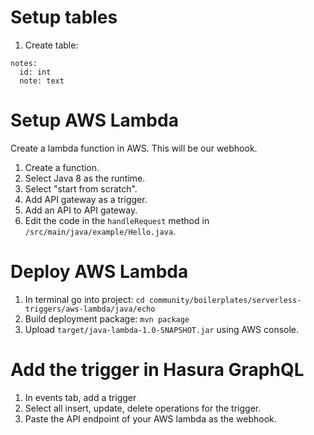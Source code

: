 # Setup tables
1. Create table:

```
notes:
  id: int
  note: text
```

# Setup AWS Lambda
Create a lambda function in AWS. This will be our webhook.

1. Create a function.
2. Select Java 8 as the runtime.
3. Select "start from scratch".
4. Add API gateway as a trigger.
5. Add an API to API gateway.
6. Edit the code in the `handleRequest` method in `/src/main/java/example/Hello.java`.

# Deploy AWS Lambda

1. In terminal go into project: `cd community/boilerplates/serverless-triggers/aws-lambda/java/echo`
2. Build deployment package: `mvn package`
2. Upload `target/java-lambda-1.0-SNAPSHOT.jar` using AWS console.


# Add the trigger in Hasura GraphQL
1. In events tab, add a trigger
2. Select all insert, update, delete operations for the trigger.
3. Paste the API endpoint of your AWS lambda as the webhook.
